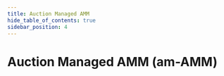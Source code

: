 ```yaml
---
title: Auction Managed AMM
hide_table_of_contents: true
sidebar_position: 4
---
```


# Auction Managed AMM (am-AMM)